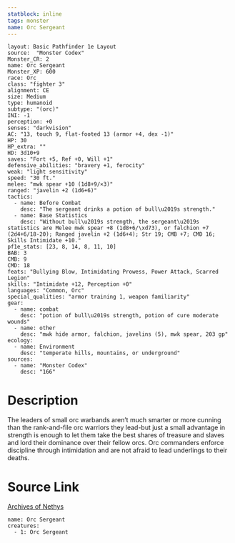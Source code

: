 ```yaml
---
statblock: inline
tags: monster
name: Orc Sergeant
---
```

```statblock
layout: Basic Pathfinder 1e Layout
source:  "Monster Codex"
Monster_CR: 2
name: Orc Sergeant
Monster_XP: 600
race: Orc
class: "fighter 3"
alignment: CE
size: Medium
type: humanoid
subtype: "(orc)"
INI: -1
perception: +0
senses: "darkvision"
AC: "13, touch 9, flat-footed 13 (armor +4, dex -1)"
HP: 30
HP_extra: ""
HD: 3d10+9
saves: "Fort +5, Ref +0, Will +1"
defensive_abilities: "bravery +1, ferocity"
weak: "light sensitivity"
speed: "30 ft."
melee: "mwk spear +10 (1d8+9/×3)"
ranged: "javelin +2 (1d6+6)"
tactics:
  - name: Before Combat
    desc: "The sergeant drinks a potion of bull\u2019s strength."
  - name: Base Statistics
    desc: "Without bull\u2019s strength, the sergeant\u2019s statistics are Melee mwk spear +8 (1d8+6/\xd73), or falchion +7 (2d4+6/18-20); Ranged javelin +2 (1d6+4); Str 19; CMB +7; CMD 16; Skills Intimidate +10."
pf1e_stats: [23, 8, 14, 8, 11, 10]
BAB: 3
CMB: 9
CMD: 18
feats: "Bullying Blow, Intimidating Prowess, Power Attack, Scarred Legion"
skills: "Intimidate +12, Perception +0"
languages: "Common, Orc"
special_qualities: "armor training 1, weapon familiarity"
gear:
  - name: combat
    desc: "potion of bull\u2019s strength, potion of cure moderate wounds"
  - name: other
    desc: "mwk hide armor, falchion, javelins (5), mwk spear, 203 gp"
ecology:
  - name: Environment
    desc: "temperate hills, mountains, or underground"
sources:
  - name: "Monster Codex"
    desc: "166"
```
# Description
The leaders of small orc warbands aren’t much smarter or more cunning than the rank-and-file orc warriors they lead-but just a small advantage in strength is enough to let them take the best shares of treasure and slaves and lord their dominance over their fellow orcs. Orc commanders enforce discipline through intimidation and are not afraid to lead underlings to their deaths.
# Source Link
[Archives of Nethys](https://aonprd.com/MonsterDisplay.aspx?ItemName=Orc%20Sergeant)
```encounter-table
name: Orc Sergeant
creatures:
  - 1: Orc Sergeant
```
